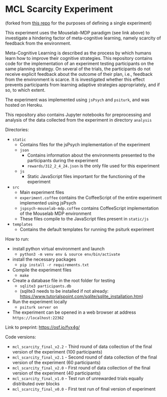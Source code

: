 # MCL Scarcity Experiment

(forked from [this repo](https://github.com/RationalityEnhancementGroup/mouselab-mdp-example/tree/jsPsych-v7.2.1) for the purposes of defining a single experiment)

This experiment uses the Mouselab-MDP paradigm (see link above) to investigate a hindering factor of meta-cognitive learning, namely scarcity of feedback from the environment. 

Meta-Cognitive Learning is described as the process by which humans learn how to improve their cognitive strategies. This repository contains code for the implementation of an experiment testing participants on the same planning strategy. On several of the trials, the participants do not receive explicit feedback about the outcome of their plan, i.e., feedback from the environment is scarce. It is investigated whether this effect prevents participants from learning adaptive strategies appropriately, and if so, to which extent.

The experiment was implemented using `jsPsych` and `psiturk`, and was hosted on Heroku.

This repository also contains Jupyter notebooks for preprocessing and analysis of the data collected from the experiment in directory `analysis`

Directories:

* `static`
  * Contains files for the jsPsych implementation of the experiment
  * `json`
    * Contains information about the environments presented to the participants during the experiment
    * `rewards/312_2_4_24.json` is the only file used for this experiment
  * `js`
    * Static JavaScript files important for the functioning of the experiment
* `src`
  * Main experiment files
  * `experiment.coffee` contains the CoffeeScript of the entire experiment implemented using jsPsych
  * `jspsych-mouselab-mdp.coffee` contains CoffeeScript implementation of the Mouselab MDP environment
  * These files compile to the JavaScript files present in `static/js`
* `templates`
  * Contains the default templates for running the psiturk experiment

How to run:

* install python virtual environment and launch
  * `python3 -m venv env & source env/bin/activate`
* install the necessary packages
  * `pip install -r requirements.txt`
* Compile the experiment files
  * `make`
* Create a database file in the root folder for testing
  * `sqlite3 participants.db`
  * (sqlite3 needs to be installed if not already: https://www.tutorialspoint.com/sqlite/sqlite_installation.htm)
* Run the experiment locally
  * `psiturk server on`
* The experiment can be opened in a web browser at address `https://localhost:22362`

Link to preprint: https://osf.io/fyx4g/

Code versions:

* `mcl_scarcity_final_v2.2` - Third round of data collection of the final version of the experiment (100 participants)
* `mcl_scarcity_final_v2.1` - Second round of data collection of the final version of the experiment (60 participants)
* `mcl_scarcity_final_v2.0` - First round of data collection of the final version of the experiment (40 participants)
* `mcl_scarcity_final_v1.0` - Test run of unrewarded trials equally distributed over blocks
* `mcl_scarcity_final_v0.0` - First test run of final version of experiment
